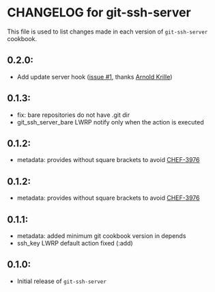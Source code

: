 # CHANGELOG for git-ssh-server

This file is used to list changes made in each version of `git-ssh-server` cookbook.

## 0.2.0:

* Add update server hook ([issue #1](https://github.com/onddo/git-ssh-server-cookbook/pull/1), thanks [Arnold Krille](https://github.com/kampfschlaefer))

## 0.1.3:

* fix: bare repositories do not have .git dir
* git_ssh_server_bare LWRP notify only when the action is executed

## 0.1.2:

* metadata: provides without square brackets to avoid [CHEF-3976](https://tickets.opscode.com/browse/CHEF-3976)

## 0.1.2:

* metadata: provides without square brackets to avoid [CHEF-3976](https://tickets.opscode.com/browse/CHEF-3976)

## 0.1.1:

* metadata: added minimum git cookbook version in depends
* ssh_key LWRP default action fixed (:add)

## 0.1.0:

* Initial release of `git-ssh-server`

